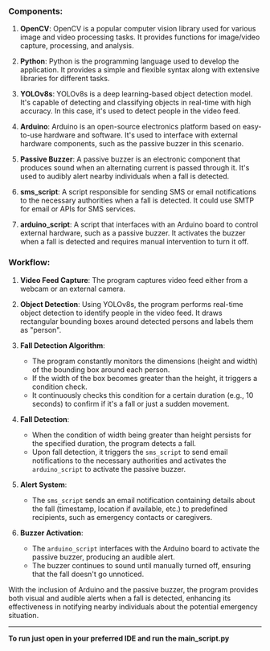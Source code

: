 ### Components:

1. **OpenCV**: OpenCV is a popular computer vision library used for various image and video processing tasks. It provides functions for image/video capture, processing, and analysis.

2. **Python**: Python is the programming language used to develop the application. It provides a simple and flexible syntax along with extensive libraries for different tasks.

3. **YOLOv8s**: YOLOv8s is a deep learning-based object detection model. It's capable of detecting and classifying objects in real-time with high accuracy. In this case, it's used to detect people in the video feed.

4. **Arduino**: Arduino is an open-source electronics platform based on easy-to-use hardware and software. It's used to interface with external hardware components, such as the passive buzzer in this scenario.

5. **Passive Buzzer**: A passive buzzer is an electronic component that produces sound when an alternating current is passed through it. It's used to audibly alert nearby individuals when a fall is detected.

6. **sms_script**: A script responsible for sending SMS or email notifications to the necessary authorities when a fall is detected. It could use SMTP for email or APIs for SMS services.

7. **arduino_script**: A script that interfaces with an Arduino board to control external hardware, such as a passive buzzer. It activates the buzzer when a fall is detected and requires manual intervention to turn it off.

### Workflow:

1. **Video Feed Capture**: The program captures video feed either from a webcam or an external camera.

2. **Object Detection**: Using YOLOv8s, the program performs real-time object detection to identify people in the video feed. It draws rectangular bounding boxes around detected persons and labels them as "person".

3. **Fall Detection Algorithm**:
   - The program constantly monitors the dimensions (height and width) of the bounding box around each person.
   - If the width of the box becomes greater than the height, it triggers a condition check.
   - It continuously checks this condition for a certain duration (e.g., 10 seconds) to confirm if it's a fall or just a sudden movement.

4. **Fall Detection**:
   - When the condition of width being greater than height persists for the specified duration, the program detects a fall.
   - Upon fall detection, it triggers the `sms_script` to send email notifications to the necessary authorities and activates the `arduino_script` to activate the passive buzzer.

5. **Alert System**:
   - The `sms_script` sends an email notification containing details about the fall (timestamp, location if available, etc.) to predefined recipients, such as emergency contacts or caregivers.

6. **Buzzer Activation**:
   - The `arduino_script` interfaces with the Arduino board to activate the passive buzzer, producing an audible alert.
   - The buzzer continues to sound until manually turned off, ensuring that the fall doesn't go unnoticed.

With the inclusion of Arduino and the passive buzzer, the program provides both visual and audible alerts when a fall is detected, enhancing its effectiveness in notifying nearby individuals about the potential emergency situation.

---
**To run just open in your preferred IDE and run the main_script.py**
